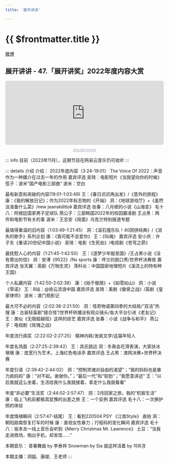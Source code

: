 ```yaml
---
title: '展开讲讲'

---
```


# {{ $frontmatter.title }}

[微博](https://weibo.com/u/7265558619)

## 展开讲讲 - 47.「展开讲奖」2022年度内容大赏

<div style="height: 228px; width: 100%;"><iframe src="https://audio.com/embed/audio/1783543926171453?theme=light"    style="display:block; border-radius: 6px; border: none; height: 204px; width: 100%;"></iframe><a href='https://audio.com/quiet-knight' style="text-align: center; display: block; color: #A4ABB6; font-size: 12px; font-family: sans-serif; line-height: 16px; margin-top: 8px; overflow: hidden; white-space: nowrap; text-overflow: ellipsis;">@quiet-knight</a></div>

::: info
目前（2023年11月），这期节目在网易云音乐仍可收听
:::

::: details 介绍
介绍： 2022年度内容（3:24-19:01）
The Voice Of 2022：声音作为一种媒介在过去一年的作用
嘉宾评选
吴琦：电影短片《当我望向你的时候》
弦子：波米“国产电影三部曲”
波米：空白

最有新意和突破的内容(19:01-1:03:49)
王：《春日迟迟再出发》/《意外的旅程》
康：《我的解放日记》；作为2022年标志物的《开端》
洞：《地球游戏厅》+《虽然没准备什么菜》/new jeans《ditto》
嘉宾评选
张春：八月槎的小说《山海变》
毛十八：阿根廷国家男子足球队
燕公子：三部韩国2022年的校园霸凌剧
王占黑：两件和电影节有关的事
波米：王志安《局面》乌克兰特别报道专题

最值得重温的旧内容（1:03:49-1:21:45）
洞：《滚石撞乐队！40团拼经典》/《消失的歌手》系列企划
康：《我可能不会爱你》
王：《叫魂》
嘉宾评选
安小庆：许子东《重读20世纪中国小说》
吴琦：电影《生死劫》/电视剧《苍穹之昴》

最抚慰人心的内容（1:21:45-1:42:50）
王：《逐梦少年殷昱国》/王占黑小说《没有寄出的信》
洞：安溥《9522》/Ns sports
康：呼兰的脱口秀/世界杯决赛夜
嘉宾评选
张天翼：英剧《万物生灵》
荡科长：中国国家地理短片《溪流上的特有种王国》

个人私藏内容（1:42:50-2:02:38）
康：《始于极限》+《如雪如山》
洞：小说《零诺》
王：B站：@徐云流浪中国
嘉宾评选
吴琦：美剧《傲骨之战》/英剧《皇家律师》
波米：澳门观影记

最大可不必的内容（2:02:38-2:21:50）
洞：怪奇物语第四季的大结局/“双洁”热搜
康：古装轻喜剧“缝合怪”/世界杯转播没有观众镜头/各大平台引进《老友记》
王：类似《无限超越班》这样的综艺
嘉宾评选
张春：小说《战争与和平》
燕公子：电视剧《玫瑰之战》

年度流行病奖（2:22:02-2:27:25）
精神内耗/发疯文学/这届年轻人

年度名场面（2:27:25-2:39:42）
王：具氏跳远
洞：冬奥会花滑表演，大家扶冰墩墩
康：庞宽行为艺术，上海红色电话亭
嘉宾评选
王占黑：澳网决赛+世界杯决赛

年度引语（2:39:42-2:44:02）
洞：“控制灵魂对自由的渴望”；“我的妈妈也是暴力疯妈妈”
康：“对不起。谢谢你。”；“最后一代”和“软肋”；“我愿意讲述”
王：“以后我就这么坐着，生活给我什么我就接着，拿走什么我就看看”

年度“非必要”生活奖（2:44:02-2:57:47）
洞：2月回家之旅，我的“机智生活”
康：临上飞机前都极其犹豫的出差之旅
王：一个反例
嘉宾评选
毛十八：一次换护照的体验

年度情绪瞬间（2:57:47-结尾）
王：看到220504 PSY 《江南Style》 直拍
洞：朝阳路南恢复打车的时候
康：直视女性暴力；行程码的变化瞬间
嘉宾评选
毛十八：坂本龙一线上音乐会听到《Merry Christmas Mr. Lawrence》
土豆：“当我走进商场，掏出手机，却发现……”

本期音乐：
青春舞曲 by 李泰祥
Snowman by Sia
就这样活着 by 허회경

本期主播：洞姐、康堤、王老师
:::